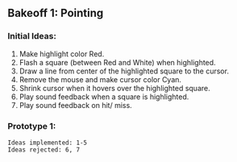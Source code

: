 ## Bakeoff 1: Pointing

### Initial Ideas:

1. Make highlight color Red. 
2. Flash a square (between Red and White) when highlighted. 
3. Draw a line from center of the highlighted square to the cursor.
4. Remove the mouse and make cursor color Cyan.
5. Shrink cursor when it hovers over the highlighted square.
6. Play sound feedback when a square is highlighted.
7. Play sound feedback on hit/ miss.


### Prototype 1:

    Ideas implemented: 1-5
    Ideas rejected: 6, 7